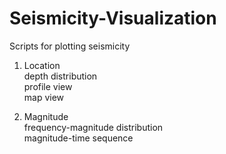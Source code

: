 # Seismicity-Visualization
Scripts for plotting seismicity

1. Location <br>
  depth distribution <br>
  profile view <br>
  map view <br>
  
2. Magnitude <br>
  frequency-magnitude distribution <br>
  magnitude-time sequence <br>
